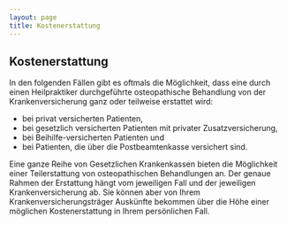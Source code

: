 ```yaml
---
layout: page
title: Kostenerstattung
---
```

## Kostenerstattung

In den folgenden Fällen gibt es oftmals die Möglichkeit, dass eine durch einen Heilpraktiker durchgeführte osteopathische Behandlung von der Krankenversicherung ganz oder teilweise erstattet wird:
* bei privat versicherten Patienten,
* bei gesetzlich versicherten Patienten mit privater Zusatzversicherung,
* bei Beihilfe-versicherten Patienten und
* bei Patienten, die über die Postbeamtenkasse versichert sind.

Eine ganze Reihe von Gesetzlichen Krankenkassen bieten die Möglichkeit einer Teilerstattung von osteopathischen Behandlungen an.
Der genaue Rahmen der Erstattung hängt vom jeweiligen Fall und der jeweiligen Krankenversicherung ab.
Sie können aber von Ihrem Krankenversicherungsträger Auskünfte bekommen über die Höhe einer möglichen Kostenerstattung in Ihrem persönlichen Fall.
